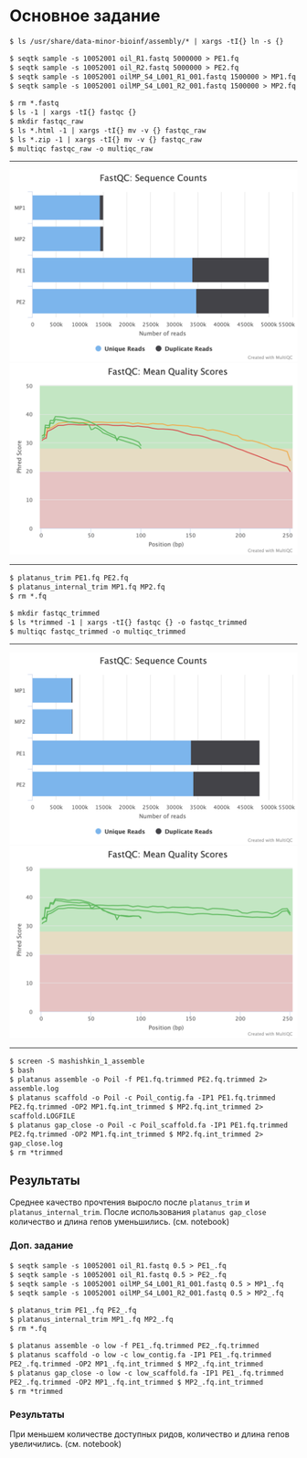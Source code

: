 
# Основное задание
```
$ ls /usr/share/data-minor-bioinf/assembly/* | xargs -tI{} ln -s {}
```
```
$ seqtk sample -s 10052001 oil_R1.fastq 5000000 > PE1.fq
$ seqtk sample -s 10052001 oil_R2.fastq 5000000 > PE2.fq
$ seqtk sample -s 10052001 oilMP_S4_L001_R1_001.fastq 1500000 > MP1.fq
$ seqtk sample -s 10052001 oilMP_S4_L001_R2_001.fastq 1500000 > MP2.fq
```
```
$ rm *.fastq
$ ls -1 | xargs -tI{} fastqc {}
$ mkdir fastqc_raw
$ ls *.html -1 | xargs -tI{} mv -v {} fastqc_raw
$ ls *.zip -1 | xargs -tI{} mv -v {} fastqc_raw
$ multiqc fastqc_raw -o multiqc_raw
```

---

![Alt text](/imgs/raw_count.png?raw=true "Optional Title")
![Alt text](/imgs/raw_score.png?raw=true "Optional Title")

---

```
$ platanus_trim PE1.fq PE2.fq
$ platanus_internal_trim MP1.fq MP2.fq
$ rm *.fq
```
```
$ mkdir fastqc_trimmed
$ ls *trimmed -1 | xargs -tI{} fastqc {} -o fastqc_trimmed
$ multiqc fastqc_trimmed -o multiqc_trimmed
```
---

![Alt text](/imgs/trim_count.png?raw=true "Optional Title")
![Alt text](/imgs/trim_score.png?raw=true "Optional Title")

---

```
$ screen -S mashishkin_1_assemble
$ bash
$ platanus assemble -o Poil -f PE1.fq.trimmed PE2.fq.trimmed 2> assemble.log
$ platanus scaffold -o Poil -c Poil_contig.fa -IP1 PE1.fq.trimmed PE2.fq.trimmed -OP2 MP1.fq.int_trimmed $ MP2.fq.int_trimmed 2> scaffold.LOGFILE
$ platanus gap_close -o Poil -c Poil_scaffold.fa -IP1 PE1.fq.trimmed PE2.fq.trimmed -OP2 MP1.fq.int_trimmed $ MP2.fq.int_trimmed 2> gap_close.log
$ rm *trimmed
```

## Результаты
Среднее качество прочтения выросло после `platanus_trim` и `platanus_internal_trim`.
После использования `platanus gap_close` количество и длина гепов уменьшились. (см. notebook)

### Доп. задание
```
$ seqtk sample -s 10052001 oil_R1.fastq 0.5 > PE1_.fq
$ seqtk sample -s 10052001 oil_R1.fastq 0.5 > PE2_.fq
$ seqtk sample -s 10052001 oilMP_S4_L001_R1_001.fastq 0.5 > MP1_.fq
$ seqtk sample -s 10052001 oilMP_S4_L001_R2_001.fastq 0.5 > MP2_.fq
```

```
$ platanus_trim PE1_.fq PE2_.fq
$ platanus_internal_trim MP1_.fq MP2_.fq
$ rm *.fq
```

```
$ platanus assemble -o low -f PE1_.fq.trimmed PE2_.fq.trimmed
$ platanus scaffold -o low -c low_contig.fa -IP1 PE1_.fq.trimmed PE2_.fq.trimmed -OP2 MP1_.fq.int_trimmed $ MP2_.fq.int_trimmed
$ platanus gap_close -o low -c low_scaffold.fa -IP1 PE1_.fq.trimmed PE2_.fq.trimmed -OP2 MP1_.fq.int_trimmed $ MP2_.fq.int_trimmed
$ rm *trimmed
```
### Результаты
При меньшем количестве доступных ридов, количество и длина гепов увеличились. (см. notebook)
